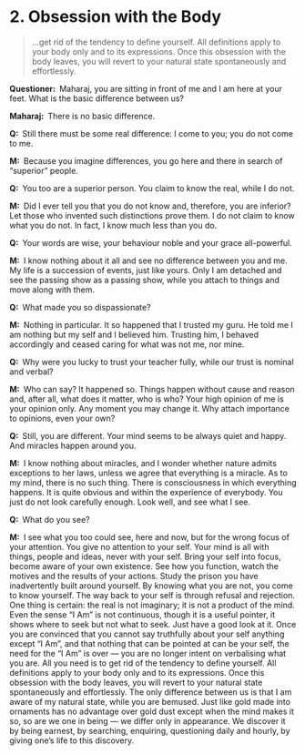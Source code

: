 # 2. Obsession with the Body

>…get rid of the tendency to define yourself. All definitions apply to your body only and to its expressions. Once this obsession with the body leaves, you will revert to your natural state spontaneously and effortlessly.

**Questioner:**&ensp;Maharaj, you are sitting in front of me and I am here at your feet. What is the basic difference between us?

**Maharaj:**&ensp;There is no basic difference.

**Q:**&ensp;Still there must be some real difference: I come to you; you do not come to me.

**M:**&ensp;Because you imagine differences, you go here and there in search of “superior” people.

**Q:**&ensp;You too are a superior person. You claim to know the real, while I do not.

**M:**&ensp;Did I ever tell you that you do not know and, therefore, you are inferior? Let those who invented such distinctions prove them. I do not claim to know what you do not. In fact, I know much less than you do.

**Q:**&ensp;Your words are wise, your behaviour noble and your grace all-powerful.

**M:**&ensp;I know nothing about it all and see no difference between you and me. My life is a succession of events, just like yours. Only I am detached and see the passing show as a passing show, while you attach to things and move along with them.

**Q:**&ensp;What made you so dispassionate?

**M:**&ensp;Nothing in particular. It so happened that I trusted my <span data-tippy-content="Spiritual teacher, preceptor.">guru</span>. He told me I am nothing but my self and I believed him. Trusting him, I behaved accordingly and ceased caring for what was not me, nor mine.

**Q:**&ensp;Why were you lucky to trust your teacher fully, while our trust is nominal and verbal?

**M:**&ensp;Who can say? It happened so. Things happen without cause and 
reason and, after all, what does it matter, who is who? Your high opinion of me is your opinion only. Any moment you may change it. Why attach importance to opinions, even your own?

**Q:**&ensp;Still, you are different. Your mind seems to be always quiet and happy. And miracles happen around you.

**M:**&ensp;I know nothing about miracles, and I wonder whether nature admits exceptions to her laws, unless we agree that everything is a miracle. As to my mind, there is no such thing. There is consciousness in which everything happens. It is quite obvious and within the experience of everybody. You just do not look carefully enough. Look well, and see what I see.

**Q:**&ensp;What do you see?

**M:**&ensp;I see what you too could see, here and now, but for the wrong focus of your attention. You give no attention to your self. Your mind is all with things, people and ideas, never with your self. Bring your self into focus, become aware of your own existence. See how you function, watch the motives and the results of your actions. Study the prison you have inadvertently built around yourself. By knowing what you are not, you come to know yourself. The way back to your self is through refusal and rejection. One thing is certain: the real is not imaginary; it is not a product of the mind. Even the sense “I Am” is not continuous, though it is a useful pointer, it shows where to seek but not what to seek. Just have a good look at it. Once you are convinced that you cannot say truthfully about your self anything except “I Am”, and that nothing that can be pointed at can be your self, the need for the “I Am” is over — you are no longer intent on verbalising what you are. All you need is to get rid of the tendency to define yourself. All definitions apply to your body only and to its expressions. Once this obsession with the body leaves, you will revert to your natural state spontaneously and effortlessly. The only difference between us is that I am aware of my natural state, while you are bemused. Just like gold made into ornaments has no advantage over gold dust except when the mind makes it so, so are we one in being — we differ only in appearance. We discover it by being earnest, by searching, enquiring, questioning daily and hourly, by giving one’s life to this discovery.

<script>
export default {
  props: ["slot-key"],
  mounted () {
    tippy("[data-tippy-content]");
  }
}
</script>